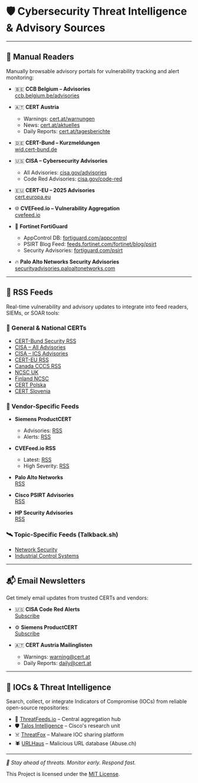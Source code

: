 # 🛡️ Cybersecurity Threat Intelligence & Advisory Sources

---

## 📖 Manual Readers

Manually browsable advisory portals for vulnerability tracking and alert monitoring:

- 🇧🇪 **CCB Belgium – Advisories**  
  [ccb.belgium.be/advisories](https://ccb.belgium.be/advisories)

- 🇦🇹 **CERT Austria**  
  - Warnings: [cert.at/warnungen](https://www.cert.at/de/meldungen/warnungen/)  
  - News: [cert.at/aktuelles](https://www.cert.at/de/meldungen/aktuelles/)  
  - Daily Reports: [cert.at/tagesberichte](https://www.cert.at/de/meldungen/tagesberichte/)

- 🇩🇪 **CERT-Bund – Kurzmeldungen**  
  [wid.cert-bund.de](https://wid.cert-bund.de/portal/wid/kurzinformationen)

- 🇺🇸 **CISA – Cybersecurity Advisories**  
  - All Advisories: [cisa.gov/advisories](https://www.cisa.gov/news-events/cybersecurity-advisories)  
  - Code Red Advisories: [cisa.gov/code-red](https://www.cisa.gov/news-events/cybersecurity-advisories?f%5B0%5D=advisory_type%3A94)

- 🇪🇺 **CERT-EU – 2025 Advisories**  
  [cert.europa.eu](https://cert.europa.eu/publications/security-advisories/2025)

- 🌐 **CVEFeed.io – Vulnerability Aggregation**  
  [cvefeed.io](https://cvefeed.io/)

- 🔐 **Fortinet FortiGuard**  
  - AppControl DB: [fortiguard.com/appcontrol](https://fortiguard.fortinet.com/appcontrol)  
  - PSIRT Blog Feed: [feeds.fortinet.com/fortinet/blog/psirt](https://feeds.fortinet.com/fortinet/blog/psirt)  
  - Security Advisories: [fortiguard.com/psirt](https://www.fortiguard.com/psirt)

- 🔥 **Palo Alto Networks Security Advisories**  
  [securityadvisories.paloaltonetworks.com](https://securityadvisories.paloaltonetworks.com/)

---

## 📡 RSS Feeds

Real-time vulnerability and advisory updates to integrate into feed readers, SIEMs, or SOAR tools:

### 🧩 General & National CERTs

- [CERT-Bund Security RSS](https://wid.cert-bund.de/content/public/securityAdvisory/rss)  
- [CISA – All Advisories](https://www.cisa.gov/cybersecurity-advisories/all.xml)  
- [CISA – ICS Advisories](https://www.cisa.gov/cybersecurity-advisories/ics-advisories.xml)  
- [CERT-EU RSS](https://cert.europa.eu/publications/security-advisories-rss)  
- [Canada CCCS RSS](https://www.cyber.gc.ca/api/cccs/rss/v1/get?feed=alerts_advisories&lang=en)  
- [NCSC UK](https://www.ncsc.gov.uk/api/1/services/v1/all-rss-feed.xml)  
- [Finland NCSC](https://www.kyberturvallisuuskeskus.fi/feed/rss/en)  
- [CERT Polska](https://cert.pl/en/rss.xml)  
- [CERT Slovenia](https://www.cert.si/en/category/news/feed/)

### 🏢 Vendor-Specific Feeds

- **Siemens ProductCERT**  
  - Advisories: [RSS](https://cert-portal.siemens.com/productcert/rss/advisories.atom?ste_sid=6cf9821d2148622624d167e8ab7104bd)  
  - Alerts: [RSS](https://cert-portal.siemens.com/productcert/rss/alerts.atom?ste_sid=6cf9821d2148622624d167e8ab7104bd)

- **CVEFeed.io RSS**  
  - Latest: [RSS](https://cvefeed.io/rssfeed/latest.xml)  
  - High Severity: [RSS](https://cvefeed.io/rssfeed/severity/high.xml)

- **Palo Alto Networks**  
  [RSS](https://securityadvisories.paloaltonetworks.com/rss.xml)

- **Cisco PSIRT Advisories**  
  [RSS](https://sec.cloudapps.cisco.com/security/center/psirtrss20/CiscoSecurityAdvisory.xml)

- **HP Security Advisories**  
  [RSS](https://support.hp.com/wcc-widget-services/us-en/rss-feed?category=business-solutions-software&id=232422101974597001049413910241836)

### 🛰️ Topic-Specific Feeds (Talkback.sh)

- [Network Security](https://talkback.sh/resources/feed/category/7/)  
- [Industrial Control Systems](https://talkback.sh/resources/feed/category/6/)

---

## 📬 Email Newsletters

Get timely email updates from trusted CERTs and vendors:

- 🇺🇸 **CISA Code Red Alerts**  
  [Subscribe](https://public.govdelivery.com/accounts/USDHSCISA/subscriber/new?qsp=CODE_RED)

- ⚙️ **Siemens ProductCERT**  
  [Subscribe](https://www.siemens.com/global/en/products/services/cert.html#SubscribetoSecurityAdvisories)

- 🇦🇹 **CERT Austria Mailinglisten**  
  - Warnings: [warning@cert.at](https://lists.cert.at/mailman3/postorius/lists/warning.lists.cert.at/)  
  - Daily Reports: [daily@cert.at](https://lists.cert.at/mailman3/postorius/lists/daily.lists.cert.at/)

---

## 🧠 IOCs & Threat Intelligence

Search, collect, or integrate Indicators of Compromise (IOCs) from reliable open-source repositories:

- 🧬 [ThreatFeeds.io](https://threatfeeds.io/) – Central aggregation hub  
- 🛡️ [Talos Intelligence](https://www.talosintelligence.com/) – Cisco's research unit  
- ☠️ [ThreatFox](https://threatfox.abuse.ch/) – Malware IOC sharing platform  
- 🕷️ [URLHaus](https://urlhaus.abuse.ch/) – Malicious URL database (Abuse.ch)

---

_🔐 Stay ahead of threats. Monitor early. Respond fast._

This Project is licensed under the [MIT License](LICENSE).
